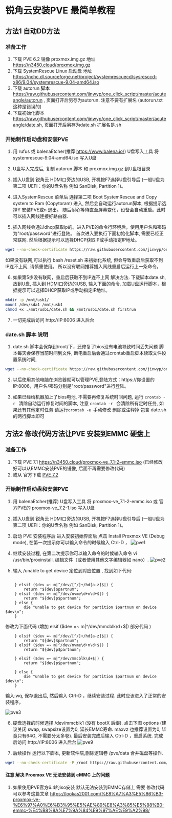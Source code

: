 # 锐角云安装PVE 最简单教程

## 方法1 自动DD方法
### 准备工作
1. 下载 PVE 6.2 镜像 proxmox.img.gz  地址 https://n3450.cloud/proxmox.img.gz 
2. 下载 SystemRescue Linux 启动盘  地址 https://nchc.dl.sourceforge.net/project/systemrescuecd/sysresccd-x86/9.04/systemrescue-9.04-amd64.iso
3. 下载 autorun 脚本 https://raw.githubusercontent.com/jinwyp/one_click_script/master/acuteangle/autorun , 页面打开后另存为autorun. 注意不要有扩展名 (autorun.txt 这种是错误的)
4. 下载初始化脚本 https://raw.githubusercontent.com/jinwyp/one_click_script/master/acuteangle/date.sh, 页面打开后另存为date.sh 扩展名是.sh



### 开始制作启动盘和安装PVE

1. 用 rufus 或 balenaEtcher(推荐 https://www.balena.io/) U盘写入工具 将 systemrescue-9.04-amd64.iso 写入U盘 
2. U盘写入完成后, 复制 autorun 脚本 和 proxmox.img.gz 到U盘根目录
3. 插入U盘到 锐角云 HDMI口旁边的USB, 开机按F7选择U盘引导后 (一般U盘为第二项 UEFI：你的U盘名称 例如 SanDisk, Partition 1)。
4. 进入SystemRescue 菜单后 选择第二项 Boot SystemRescue and Copy system to Ram (Copytoram) 进入, 然后会自动运行autorun脚本, 根据提示选择Y 安装PVE或n 退出。 随后耐心等待直至屏幕变化，设备会自动重启。此时可以插入网线连接好路由器.

5. 插入网线会通过dhcp获取ip的。进入PVE的命令行环境后，使用用户名和密码为"root/password"进行登陆。 首次进入要执行下面初始化脚本, 需要已经正常联网. 然后根据提示可以选择DHCP获取IP或手动指定IP地址。
```bash
wget --no-check-certificate https://raw.githubusercontent.com/jinwyp/one_click_script/master/acuteangle/date.sh && chmod +x ./date.sh && ./date.sh reset
```

如果没有联网,可以执行 bash /reset.sh 来初始化系统, 但会导致重启后获取不到IP连不上网, 请慎重使用。 所以没有联网推荐插入网线重启后运行上一条命令。


6. 如果第5步没有联网，重启后获取不到IP连不上网 解决方法. 下载脚本date.sh, 放到U盘, 插入到 HDMI口旁边的USB, 输入下面的命令. 加载U盘运行脚本，根据提示可以选择DHCP获取IP或手动指定IP地址。
```bash
mkdir -p /mnt/usb1/ 
mount /dev/sda1 /mnt/usb1
chmod +x ./mnt/usb1/date.sh && /mnt/usb1/date.sh firstrun
```
7. 一切完成后访问 http://IP:8006 进入后台

### date.sh 脚本 说明
1. date.sh 脚本会保存到/root/下，还修复了bios没有电池导致时间丢失问题  脚本每天会保存当前时间到文件, 断电重启后会通过crontab重启脚本读取文件设置系统时间,
```bash
wget --no-check-certificate https://raw.githubusercontent.com/jinwyp/one_click_script/master/acuteangle/date.sh && chmod +x ./date.sh && ./date.sh firstrun 
```

2. 以后使用其他电脑在浏览器就可以管理PVE,登陆方式：https://你设置的IP:8006，用户名/密码分别是"root/password"进行登陆。

3. 如果已经给机器加上了bios电池, 不需要再修复系统时间问题, 运行 ```crontab -r ```  清除自动运行修复时间的脚本, 注意 ```crontab -r ``` 会清除所有定时任务, 如果还有其他定时任务 请运行```crontab -e ```手动修改 删除或注释掉 包含 date.sh 的两行脚本即可  



## 方法2 修改代码方法让PVE 安装到EMMC 硬盘上

### 准备工作
1. 下载 PVE 7.1 https://n3450.cloud/proxmox-ve_7.1-2-emmc.iso (已经修改好可以从EMMC安装PVE的镜像, 后面不再需要修改代码) 
2. 或从 官方下载 [PVE 7.2](https://www.proxmox.com/en/downloads?task=callelement&format=raw&item_id=654&element=f85c494b-2b32-4109-b8c1-083cca2b7db6&method=download&args[0]=3fe6f5552df740d7a85a879ffe42dc14) 

### 开始制作启动盘和安装PVE
1. 用 balenaEtcher(推荐) U盘写入工具 将 proxmox-ve_7.1-2-emmc.iso 或 官方PVE的 proxmox-ve_7.2-1.iso 写入U盘 
2. 插入U盘到 锐角云 HDMI口旁边的USB, 开机按F7选择U盘引导后 (一般U盘为第二项 UEFI：你的U盘名称 例如 SanDisk, Partition 1)。
3. 启动 PVE 安装程序后 进入安装初始界面后 点击 Install Proxmox VE (Debug mode), 在第一次提示你可以输入命令的时候输入 Ctrl-D ，
![pve1](https://github.com/jinwyp/one_click_script/blob/master/acuteangle/pve1.jpg?raw=true)


4. 继续安装过程, 在第二次提示你可以输入命令的时候输入命令 vi /usr/bin/proxinstall. 编辑文件（或者使用其他文字编辑器如 nano）. 
![pve2](https://github.com/jinwyp/one_click_script/blob/master/acuteangle/pve2.jpg?raw=true)

5. 输入 /unable to get device 定位到对应位置 , 找到如下代码:
```

    } elsif ($dev =~ m|^/dev/[^/]+/hd[a-z]$|) {
        return "${dev}$partnum";
    } elsif ($dev =~ m|^/dev/nvme\d+n\d+$|) {
        return "${dev}p$partnum";
    } else {
        die "unable to get device for partition $partnum on device $dev\n";
    }

```

修改为下面代码 (增加  elsif ($dev =~ m|^/dev/mmcblk\d+$|)  部分代码 )

```
    } elsif ($dev =~ m|^/dev/[^/]+/hd[a-z]$|) {
        return "${dev}$partnum";
    } elsif ($dev =~ m|^/dev/nvme\d+n\d+$|) {
        return "${dev}p$partnum";

    } elsif ($dev =~ m|^/dev/mmcblk\d+$|) {
        return "${dev}p$partnum";

    } else {
        die "unable to get device for partition $partnum on device $dev\n";
    }

```

输入:wq, 保存退出后, 然后输入 Ctrl-D ，继续安装过程. 此时应该进入了正常的安装程序，

![pve3](https://github.com/jinwyp/one_click_script/blob/master/acuteangle/pve3.jpg?raw=true)



6. 硬盘选择的时候选择 /dev/mmcblk1 (没有 bootX 后缀). 点击下图 options (建议关闭 swap, swapsize设置为0, 延长EMMC寿命. maxvz 也推荐设置为0, 毕竟只有64G, 不需要分太多卷). 最后安装完成后输入 Ctrl-D ，重启系统. 完成后访问 http://IP:8006 进入后台
![pve9](https://github.com/jinwyp/one_click_script/blob/master/acuteangle/pve9.jpg?raw=true)

7. 后续操作 运行以下脚本, 更新软件院,删除逻辑卷 /pve/data 合并磁盘等操作.

```bash
wget --no-check-certificate -P /root https://raw.githubusercontent.com/jinwyp/one_click_script/master/dsm/pve.sh && chmod 700 /root/pve.sh && /root/pve.sh

```

#### 注意 解决 Proxmox VE 无法安装到 eMMC 上的问题

1. 如果使用PVE官方6.4的iso安装 默认无法安装到EMMC存储上 需要 修改代码 可以参考这篇文章 https://lookas2001.com/%E8%A7%A3%E5%86%B3-proxmox-ve-%E6%97%A0%E6%B3%95%E5%AE%89%E8%A3%85%E5%88%B0-emmc-%E4%B8%8A%E7%9A%84%E9%97%AE%E9%A2%98/



